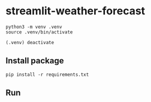 # streamlit-weather-forecast

```
python3 -m venv .venv
source .venv/bin/activate
```

```
(.venv) deactivate
```

## Install package

```
pip install -r requirements.txt
```

## Run
